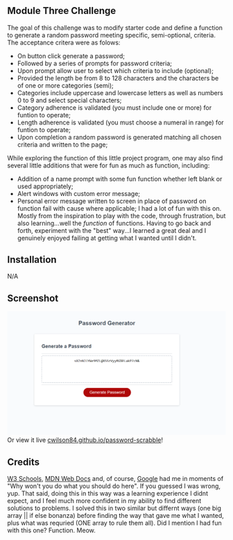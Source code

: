 # <Password Scrabble>

## Module Three Challenge

The goal of this challenge was to modify starter code and define a function to generate a random password meeting specific, semi-optional, criteria.  The acceptance critera were as folows:

- On button click generate a password;
- Followed by a series of prompts for password criteria;
- Upon prompt allow user to select which criteria to include (optional);
- Provided the length be from 8 to 128 characters and the characters be of one or more categories (semi);
- Categories include uppercase and lowercase letters as well as numbers 0 to 9 and select special characters;
- Category adherence is validated (you must include one or more) for funtion to operate;
- Length adherence is validated (you must choose a numeral in range) for funtion to operate;
- Upon completion a random password is generated matching all chosen criteria and written to the page;

While exploring the function of this little project program, one may also find several little additions that were for fun as much as function, including:
 
- Addition of a name prompt with some fun function whether left blank or used appropriately;
- Alert windows with custom error message;
- Personal error message written to screen in place of password on function fail with cause where applicable; 
I had a lot of fun with this on.  Mostly from the inspiration to play with the code, through frustration, but also learning...well the *function* of functions.  Having to go back and forth, experiment with the "best" way...I learned a great deal and I genuinely enjoyed failing at getting what I wanted until I didn't.   

## Installation

N/A

## Screenshot

![Screenshot of deployed site](/password-scrabble-screenshot.png?raw=true "Site Screenshot")
Or view it live [cwilson84.github.io/password-scrabble](https://cwilson84.github.io/password-scrabble/)!

## Credits

[W3 Schools](https://www.w3schools.com), [MDN Web Docs](https://developer.mozilla.org) and, of course, [Google](https://www.google.com) had me in moments of "Why won't you do what you should do here".  If you guessed I was wrong, yup.  That said, doing this in this way was a learning experience I didnt expect, and I feel much more confident in my ability to find different solutions to problems.  I solved this in two similar but differnt ways (one big array || if else bonanza) before finding the way that gave me what I wanted, plus what was requried (ONE array to rule them all).  Did I mention I had fun with this one? Function. Meow.

